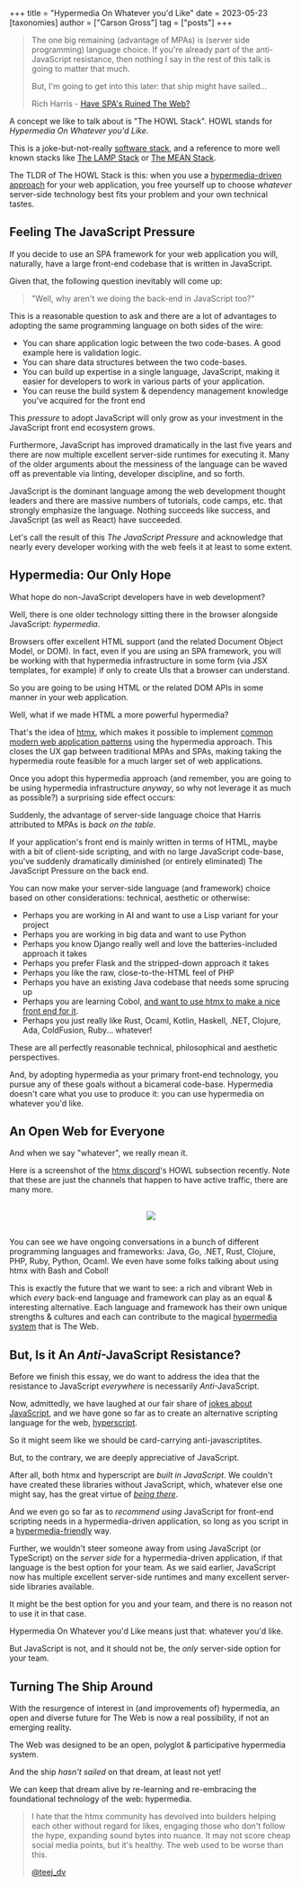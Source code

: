 +++
title = "Hypermedia On Whatever you'd Like"
date = 2023-05-23
[taxonomies]
author = ["Carson Gross"]
tag = ["posts"]
+++

> The one big remaining (advantage of MPAs) is (server side programming) language choice. If you're already part of the
> anti-JavaScript resistance, then nothing I say in the rest of this talk is going to matter that much.
>
> But, I'm going to get into this later: that ship might have sailed...
>
> Rich Harris - [Have SPA's Ruined The Web?](https://youtubetranscript.com/?v=860d8usGC0o&t=440)

A concept we like to talk about is "The HOWL Stack". HOWL stands for _Hypermedia On Whatever you'd Like_.

This is a joke-but-not-really [software stack](https://en.wikipedia.org/wiki/Solution_stack), and a reference to more
well known stacks like [The LAMP Stack](https://en.wikipedia.org/wiki/LAMP_%28software_bundle%29) or
[The MEAN Stack](<https://en.wikipedia.org/wiki/MEAN_(solution_stack)>).

The TLDR of The HOWL Stack is this: when you use a [hypermedia-driven approach](/essays/hypermedia-driven-applications)
for your web application, you free yourself up to choose _whatever_ server-side technology best fits your problem and
your own technical tastes.

## Feeling The JavaScript Pressure

If you decide to use an SPA framework for your web application you will, naturally, have a large front-end codebase that
is written in JavaScript.

Given that, the following question inevitably will come up:

> "Well, why aren't we doing the back-end in JavaScript too?"

This is a reasonable question to ask and there are a lot of advantages to adopting the same programming language on both
sides of the wire:

- You can share application logic between the two code-bases. A good example here is validation logic.
- You can share data structures between the two code-bases.
- You can build up expertise in a single language, JavaScript, making it easier for developers to work in various parts
  of your application.
- You can reuse the build system & dependency management knowledge you've acquired for the front end

This _pressure_ to adopt JavaScript will only grow as your investment in the JavaScript front end ecosystem grows.

Furthermore, JavaScript has improved dramatically in the last five years and there are now multiple excellent
server-side runtimes for executing it. Many of the older arguments about the messiness of the language can be waved off
as preventable via linting, developer discipline, and so forth.

JavaScript is the dominant language among the web development thought leaders and there are massive numbers of
tutorials, code camps, etc. that strongly emphasize the language. Nothing succeeds like success, and JavaScript (as well
as React) have succeeded.

Let's call the result of this _The JavaScript Pressure_ and acknowledge that nearly every developer working with the web
feels it at least to some extent.

## Hypermedia: Our Only Hope

What hope do non-JavaScript developers have in web development?

Well, there is one older technology sitting there in the browser alongside JavaScript: _hypermedia_.

Browsers offer excellent HTML support (and the related Document Object Model, or DOM). In fact, even if you are using an
SPA framework, you will be working with that hypermedia infrastructure in some form (via JSX templates, for example) if
only to create UIs that a browser can understand.

So you are going to be using HTML or the related DOM APIs in some manner in your web application.

Well, what if we made HTML a more powerful hypermedia?

That's the idea of [htmx](/), which makes it possible to implement [common modern web application patterns](/examples)
using the hypermedia approach. This closes the UX gap between traditional MPAs and SPAs, making taking the hypermedia
route feasible for a much larger set of web applications.

Once you adopt this hypermedia approach (and remember, you are going to be using hypermedia infrastructure _anyway_, so
why not leverage it as much as possible?) a surprising side effect occurs:

Suddenly, the advantage of server-side language choice that Harris attributed to MPAs is _back on the table_.

If your application's front end is mainly written in terms of HTML, maybe with a bit of client-side scripting, and with
no large JavaScript code-base, you've suddenly dramatically diminished (or entirely eliminated) The JavaScript Pressure
on the back end.

You can now make your server-side language (and framework) choice based on other considerations: technical, aesthetic or
otherwise:

- Perhaps you are working in AI and want to use a Lisp variant for your project
- Perhaps you are working in big data and want to use Python
- Perhaps you know Django really well and love the batteries-included approach it takes
- Perhaps you prefer Flask and the stripped-down approach it takes
- Perhaps you like the raw, close-to-the-HTML feel of PHP
- Perhaps you have an existing Java codebase that needs some sprucing up
- Perhaps you are learning Cobol,
  [and want to use htmx to make a nice front end for it](https://twitter.com/htmx_org/status/1656381761188954113).
- Perhaps you just really like Rust, Ocaml, Kotlin, Haskell, .NET, Clojure, Ada, ColdFusion, Ruby... whatever!

These are all perfectly reasonable technical, philosophical and aesthetic perspectives.

And, by adopting hypermedia as your primary front-end technology, you pursue any of these goals without a bicameral
code-base. Hypermedia doesn't care what you use to produce it: you can use hypermedia on whatever you'd like.

## An Open Web for Everyone

And when we say "whatever", we really mean it.

Here is a screenshot of the [htmx discord](/discord)'s HOWL subsection recently. Note that these are just the channels
that happen to have active traffic, there are many more.

<div style="text-align: center; padding: 16px">
<img src="/img/howl-channels.png">
</div>

You can see we have ongoing conversations in a bunch of different programming languages and frameworks: Java, Go, .NET,
Rust, Clojure, PHP, Ruby, Python, Ocaml. We even have some folks talking about using htmx with Bash and Cobol!

This is exactly the future that we want to see: a rich and vibrant Web in which _every_ back-end language and framework
can play as an equal & interesting alternative. Each language and framework has their own unique strengths & cultures
and each can contribute to the magical [hypermedia system](https://hypermedia.systems) that is The Web.

## But, Is it An _Anti_-JavaScript Resistance?

Before we finish this essay, we do want to address the idea that the resistance to JavaScript _everywhere_ is
necessarily _Anti_-JavaScript.

Now, admittedly, we have laughed at our fair share of [jokes about JavaScript](/img/js-the-good-parts.jpeg), and we have
gone so far as to create an alternative scripting language for the web, [hyperscript](https://hyperscript.org).

So it might seem like we should be card-carrying anti-javascriptites.

But, to the contrary, we are deeply appreciative of JavaScript.

After all, both htmx and hyperscript are _built in JavaScript_. We couldn't have created these libraries without
JavaScript, which, whatever else one might say, has the great virtue of
[_being there_](https://en.wikipedia.org/wiki/Being_There).

And we even go so far as to _recommend using_ JavaScript for front-end scripting needs in a hypermedia-driven
application, so long as you script in a [hypermedia-friendly](/essays/hypermedia-friendly-scripting/) way.

Further, we wouldn't steer someone away from using JavaScript (or TypeScript) on the _server side_ for a
hypermedia-driven application, if that language is the best option for your team. As we said earlier, JavaScript now has
multiple excellent server-side runtimes and many excellent server-side libraries available.

It might be the best option for you and your team, and there is no reason not to use it in that case.

Hypermedia On Whatever you'd Like means just that: whatever you'd like.

But JavaScript is not, and it should not be, the _only_ server-side option for your team.

## Turning The Ship Around

With the resurgence of interest in (and improvements of) hypermedia, an open and diverse future for The Web is now a
real possibility, if not an emerging reality.

The Web was designed to be an open, polyglot & participative hypermedia system.

And the ship _hasn't sailed_ on that dream, at least not yet!

We can keep that dream alive by re-learning and re-embracing the foundational technology of the web: hypermedia.

> I hate that the htmx community has devolved into builders helping each other without regard for likes, engaging those
> who don't follow the hype, expanding sound bytes into nuance. It may not score cheap social media points, but it's
> healthy. The web used to be worse than this.
>
> [@teej_dv](https://twitter.com/teej_dv/status/1655668643840098304)
